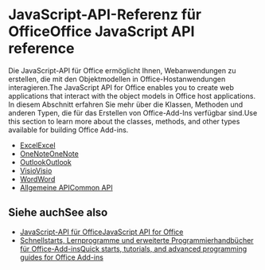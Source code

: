 # <a name="office-javascript-api-reference"></a><span data-ttu-id="461ba-101">JavaScript-API-Referenz für Office</span><span class="sxs-lookup"><span data-stu-id="461ba-101">Office JavaScript API reference</span></span>

<span data-ttu-id="461ba-102">Die JavaScript-API für Office ermöglicht Ihnen, Webanwendungen zu erstellen, die mit den Objektmodellen in Office-Hostanwendungen interagieren.</span><span class="sxs-lookup"><span data-stu-id="461ba-102">The JavaScript API for Office enables you to create web applications that interact with the object models in Office host applications.</span></span> <span data-ttu-id="461ba-103">In diesem Abschnitt erfahren Sie mehr über die Klassen, Methoden und anderen Typen, die für das Erstellen von Office-Add-Ins verfügbar sind.</span><span class="sxs-lookup"><span data-stu-id="461ba-103">Use this section to learn more about the classes, methods, and other types available for building Office Add-ins.</span></span>

- [<span data-ttu-id="461ba-104">Excel</span><span class="sxs-lookup"><span data-stu-id="461ba-104">Excel</span></span>](/javascript/api/excel)
- [<span data-ttu-id="461ba-105">OneNote</span><span class="sxs-lookup"><span data-stu-id="461ba-105">OneNote</span></span>](/javascript/api/onenote)
- [<span data-ttu-id="461ba-106">Outlook</span><span class="sxs-lookup"><span data-stu-id="461ba-106">Outlook</span></span>](/javascript/api/outlook)
- [<span data-ttu-id="461ba-107">Visio</span><span class="sxs-lookup"><span data-stu-id="461ba-107">Visio</span></span>](/javascript/api/visio)
- [<span data-ttu-id="461ba-108">Word</span><span class="sxs-lookup"><span data-stu-id="461ba-108">Word</span></span>](/javascript/api/word)
- [<span data-ttu-id="461ba-109">Allgemeine API</span><span class="sxs-lookup"><span data-stu-id="461ba-109">Common API</span></span>](/javascript/api/office)

## <a name="see-also"></a><span data-ttu-id="461ba-110">Siehe auch</span><span class="sxs-lookup"><span data-stu-id="461ba-110">See also</span></span>

- [<span data-ttu-id="461ba-111">JavaScript-API für Office</span><span class="sxs-lookup"><span data-stu-id="461ba-111">JavaScript API for Office</span></span>](/office/dev/add-ins/reference/javascript-api-for-office)
- [<span data-ttu-id="461ba-112">Schnellstarts, Lernprogramme und erweiterte Programmierhandbücher für Office-Add-ins</span><span class="sxs-lookup"><span data-stu-id="461ba-112">Quick starts, tutorials, and advanced programming guides for Office Add-ins</span></span>](/office/dev/add-ins/overview/office-add-ins)
